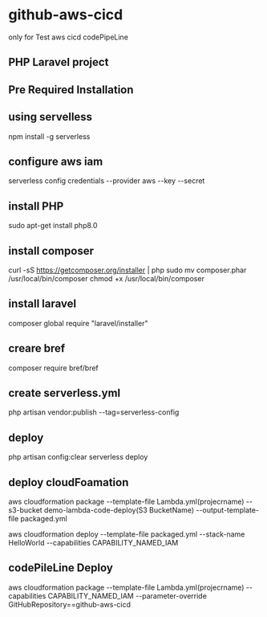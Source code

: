 # github-aws-cicd
only for Test aws cicd codePipeLine




## PHP Laravel project ##

## Pre Required Installation

## using servelless
npm install -g serverless

## configure aws iam
serverless config credentials --provider aws --key <key> --secret <secret>

## install PHP
sudo apt-get install php8.0

## install composer
curl -sS https://getcomposer.org/installer | php 
sudo mv composer.phar /usr/local/bin/composer 
chmod +x /usr/local/bin/composer
<!-- composer -v -->


## install laravel
composer global require "laravel/installer"
 

## creare bref 
composer require bref/bref


## create serverless.yml 
php artisan vendor:publish --tag=serverless-config


## deploy 
php artisan config:clear
serverless deploy


## deploy cloudFoamation
aws cloudformation package --template-file Lambda.yml(projecrname) --s3-bucket demo-lambda-code-deploy(S3 BucketName)  --output-template-file packaged.yml

aws cloudformation deploy --template-file packaged.yml --stack-name HelloWorld --capabilities CAPABILITY_NAMED_IAM




## codePileLine Deploy 
aws cloudformation package --template-file Lambda.yml(projecrname) --capabilities CAPABILITY_NAMED_IAM --parameter-override GitHubRepository==github-aws-cicd